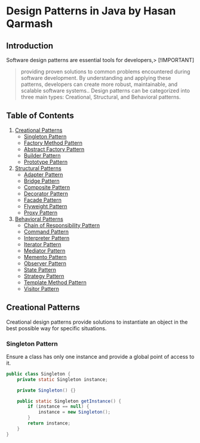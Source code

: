 # Design Patterns in Java by Hasan Qarmash

## Introduction
Software design patterns are essential tools for developers,> [!IMPORTANT]
> providing proven solutions to common problems encountered during software development.
By understanding and applying these patterns, developers can create more robust, maintainable, and scalable software systems.. Design patterns can be categorized into three main types: Creational, Structural, and Behavioral patterns.

## Table of Contents
1. [Creational Patterns](#creational-patterns)
    - [Singleton Pattern](#singleton-pattern)
    - [Factory Method Pattern](#factory-method-pattern)
    - [Abstract Factory Pattern](#abstract-factory-pattern)
    - [Builder Pattern](#builder-pattern)
    - [Prototype Pattern](#prototype-pattern)
2. [Structural Patterns](#structural-patterns)
    - [Adapter Pattern](#adapter-pattern)
    - [Bridge Pattern](#bridge-pattern)
    - [Composite Pattern](#composite-pattern)
    - [Decorator Pattern](#decorator-pattern)
    - [Facade Pattern](#facade-pattern)
    - [Flyweight Pattern](#flyweight-pattern)
    - [Proxy Pattern](#proxy-pattern)
3. [Behavioral Patterns](#behavioral-patterns)
    - [Chain of Responsibility Pattern](#chain-of-responsibility-pattern)
    - [Command Pattern](#command-pattern)
    - [Interpreter Pattern](#interpreter-pattern)
    - [Iterator Pattern](#iterator-pattern)
    - [Mediator Pattern](#mediator-pattern)
    - [Memento Pattern](#memento-pattern)
    - [Observer Pattern](#observer-pattern)
    - [State Pattern](#state-pattern)
    - [Strategy Pattern](#strategy-pattern)
    - [Template Method Pattern](#template-method-pattern)
    - [Visitor Pattern](#visitor-pattern)

## Creational Patterns
Creational design patterns provide solutions to instantiate an object in the best possible way for specific situations.

### Singleton Pattern
Ensure a class has only one instance and provide a global point of access to it.
```java
public class Singleton {
    private static Singleton instance;

    private Singleton() {}

    public static Singleton getInstance() {
        if (instance == null) {
            instance = new Singleton();
        }
        return instance;
    }
}
